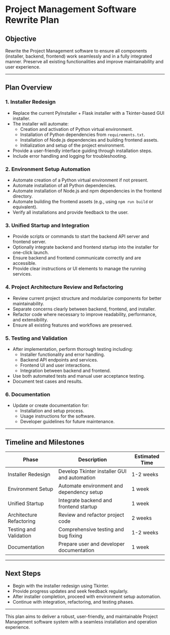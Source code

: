 # Project Management Software Rewrite Plan

## Objective
Rewrite the Project Management software to ensure all components (installer, backend, frontend) work seamlessly and in a fully integrated manner. Preserve all existing functionalities and improve maintainability and user experience.

---

## Plan Overview

### 1. Installer Redesign
- Replace the current PyInstaller + Flask installer with a Tkinter-based GUI installer.
- The installer will automate:
  - Creation and activation of Python virtual environment.
  - Installation of Python dependencies from `requirements.txt`.
  - Installation of Node.js dependencies and building frontend assets.
  - Initialization and setup of the project environment.
- Provide a user-friendly interface guiding through installation steps.
- Include error handling and logging for troubleshooting.

### 2. Environment Setup Automation
- Automate creation of a Python virtual environment if not present.
- Automate installation of all Python dependencies.
- Automate installation of Node.js and npm dependencies in the frontend directory.
- Automate building the frontend assets (e.g., using `npm run build` or equivalent).
- Verify all installations and provide feedback to the user.

### 3. Unified Startup and Integration
- Provide scripts or commands to start the backend API server and frontend server.
- Optionally integrate backend and frontend startup into the installer for one-click launch.
- Ensure backend and frontend communicate correctly and are accessible.
- Provide clear instructions or UI elements to manage the running services.

### 4. Project Architecture Review and Refactoring
- Review current project structure and modularize components for better maintainability.
- Separate concerns clearly between backend, frontend, and installer.
- Refactor code where necessary to improve readability, performance, and extensibility.
- Ensure all existing features and workflows are preserved.

### 5. Testing and Validation
- After implementation, perform thorough testing including:
  - Installer functionality and error handling.
  - Backend API endpoints and services.
  - Frontend UI and user interactions.
  - Integration between backend and frontend.
- Use both automated tests and manual user acceptance testing.
- Document test cases and results.

### 6. Documentation
- Update or create documentation for:
  - Installation and setup process.
  - Usage instructions for the software.
  - Developer guidelines for future maintenance.

---

## Timeline and Milestones

| Phase                      | Description                                  | Estimated Time |
|----------------------------|----------------------------------------------|----------------|
| Installer Redesign          | Develop Tkinter installer GUI and automation | 1-2 weeks      |
| Environment Setup          | Automate environment and dependency setup    | 1 week         |
| Unified Startup            | Integrate backend and frontend startup        | 1 week         |
| Architecture Refactoring   | Review and refactor project code              | 2 weeks        |
| Testing and Validation     | Comprehensive testing and bug fixing          | 1-2 weeks      |
| Documentation             | Prepare user and developer documentation      | 1 week         |

---

## Next Steps
- Begin with the installer redesign using Tkinter.
- Provide progress updates and seek feedback regularly.
- After installer completion, proceed with environment setup automation.
- Continue with integration, refactoring, and testing phases.

---

This plan aims to deliver a robust, user-friendly, and maintainable Project Management software system with a seamless installation and operation experience.
